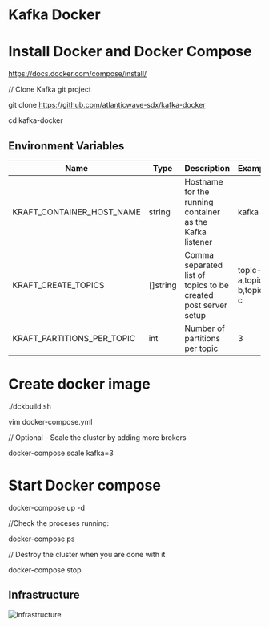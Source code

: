 # Kafka Docker

# Install Docker and Docker Compose

https://docs.docker.com/compose/install/

// Clone Kafka git project 

git clone https://github.com/atlanticwave-sdx/kafka-docker

cd kafka-docker

## Environment Variables

| Name                       | Type     | Description                                                    | Example                 |
| -------------------------- | -------- | -------------------------------------------------------------- | ----------------------- |
| KRAFT_CONTAINER_HOST_NAME  | string   | Hostname for the running container as the Kafka listener       | kafka                   |
| KRAFT_CREATE_TOPICS        | []string | Comma separated list of topics to be created post server setup | topic-a,topic-b,topic-c |
| KRAFT_PARTITIONS_PER_TOPIC | int      | Number of partitions per topic                                 | 3                       |

# Create docker image

./dckbuild.sh

vim docker-compose.yml 

// Optional - Scale the cluster by adding more brokers

docker-compose scale kafka=3

# Start Docker compose

docker-compose up -d

//Check the proceses running:

docker-compose ps

// Destroy the cluster when you are done with it

docker-compose stop


## Infrastructure

![infrastructure](https://qbee.io/docs/images/docker-nodered-influx-grafana.svg)

